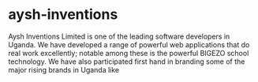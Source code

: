 # aysh-inventions
Aysh Inventions Limited is one of the leading software developers in Uganda. 
We have developed a range of powerful web applications that do real work excellently; notable among these is the powerful BIGEZO school technology.  We have also participated first hand in branding some of the major rising brands in Uganda like

